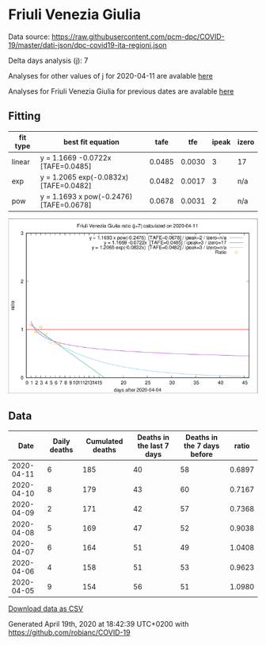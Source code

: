 # Friuli Venezia Giulia

Data source: https://raw.githubusercontent.com/pcm-dpc/COVID-19/master/dati-json/dpc-covid19-ita-regioni.json

Delta days analysis (j): 7

Analyses for other values of j for 2020-04-11 are avalable [here](../2020-04-11/README.md)

Analyses for Friuli Venezia Giulia for previous dates are avalable [here](../README.md)

## Fitting 
|fit type|best fit equation|tafe|tfe|ipeak|izero|
|-------|-----|--------|------|---|---|
|linear|y = 1.1669 -0.0722x  [TAFE=0.0485]|0.0485|0.0030|3|17|
|exp|y = 1.2065 exp(-0.0832x)  [TAFE=0.0482]|0.0482|0.0017|3|n/a|
|pow|y = 1.1693 x pow(-0.2476)  [TAFE=0.0678]|0.0678|0.0031|2|n/a|

![Plot](COVID-19_friuli_venezia_giulia_j7_2020-04-11.png)

## Data
|Date|Daily deaths|Cumulated deaths|Deaths in the last 7 days|Deaths in the 7 days before|ratio|
|----|----------|-----------|-------|--------------------|-----|
|2020-04-11|6|185|40|58|0.6897|
|2020-04-10|8|179|43|60|0.7167|
|2020-04-09|2|171|42|57|0.7368|
|2020-04-08|5|169|47|52|0.9038|
|2020-04-07|6|164|51|49|1.0408|
|2020-04-06|4|158|51|53|0.9623|
|2020-04-05|9|154|56|51|1.0980|

[Download data as CSV](COVID-19_friuli_venezia_giulia_j7_2020-04-11.csv)

Generated April 19th, 2020 at 18:42:39 UTC+0200 with https://github.com/robianc/COVID-19
